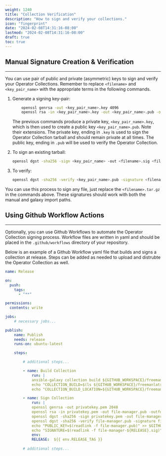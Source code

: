 ```yaml
---
weight: 1240
title: "Collection Verification"
description: "How to sign and verify your collections."
icon: "fingerprint"
date: "2024-02-08T14:31:16-08:00"
lastmod: "2024-02-08T14:31:16-08:00"
draft: true
toc: true
---
```


## Manual Signature Creation & Verification
---

You can use pair of public and private (asymmetric) keys to sign and verify your Operator Collections. Remember to replace `<filename>` and `<key_pair_name>` with the appropriate terms in the following commands.

1. Generate a signing key-pair:
    ```bash
        openssl genrsa -out <key_pair_name>.key 4096
        openssl rsa -in <key_pair_name>.key -out <key_pair_name>.pub -outform PEM -pubout
    ```

    The previous commands produce a private key, `<key_pair_name>.key`, which is then used to create a public key `<key_pair_name>.pub`. Note their extensions. The private key, ending in `.key` is used to sign the Operator Collection tarball and should remain private at all times. The public key, ending in `.pub` will be used to verify the Operator Collection.

2. To sign an existing tarball:
    ```bash
    openssl dgst -sha256 -sign <key_pair_name> -out <filename>.sig <filename>.tar.gz
    ```

3. To verify:
    ```bash
    openssl dgst -sha256 -verify <key_pair_name>.pub -signature <filename>.sig <filename>.tar.gz
    ```

You can use this process to sign any file, just replace the `<filename>.tar.gz` in the commands above.
These signatures should work with both the manual and galaxy import paths.

## Using Github Workflow Actions
---

Optionally, you can use Github Workflows to automate the Operator Collection signing process. Workflow files are written in yaml and should be placed in the `.github/workflows` directory of your repository. 

Below is an example of a Github Workflow yaml file that builds and signs a collection at release. Steps can be added as needed to upload and distrubte the Operator Collection as well.

```yaml
name: Release

on:
  push:
    tags:
      - "**"

permissions:
  contents: write

jobs:
    # necessary jobs...

publish:
    name: Publish
    needs: release
    runs-on: ubuntu-latest

    steps:

        # additional steps...

        - name: Build Collection
            run: |
            ansible-galaxy collection build ${GITHUB_WORKSPACE}/freemanlatrell/file_manager -f --output-path ${GITHUB_WORKSPACE}/freemanlatrell/file_manager/local/builds
            echo "COLLECTION_BUILD=$(ls ${GITHUB_WORKSPACE}/freemanlatrell/file_manager/local/builds)" >> $GITHUB_ENV
            echo "COLLECTION_BUILD_LOCATION=${GITHUB_WORKSPACE}/freemanlatrell/file_manager/local/builds/$(ls ${GITHUB_WORKSPACE}/freemanlatrell/file_manager/local/builds)" >> $GITHUB_ENV

        - name: Sign Collection
            run: |
            openssl genrsa -out privatekey.pem 2048
            openssl rsa -in privatekey.pem -out file-manager.pub -outform PEM -pubout
            openssl dgst -sha256 -sign privatekey.pem -out file-manager-${RELEASE}.sig ${COLLECTION_BUILD_LOCATION}
            openssl dgst -sha256 -verify file-manager.pub -signature file-manager-${RELEASE}.sig ${COLLECTION_BUILD_LOCATION}
            echo "PUBLIC_KEY=$(readlink -f file-manager.pub)" >> $GITHUB_ENV
            echo "SIGNATURE=$(readlink -f file-manager-${RELEASE}.sig)" >> $GITHUB_ENV
            env:
            RELEASE:  ${{ env.RELEASE_TAG }}
        
        # additional steps...
```